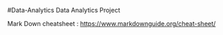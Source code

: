 #Data-Analytics
Data Analytics Project

Mark Down cheatsheet : https://www.markdownguide.org/cheat-sheet/
